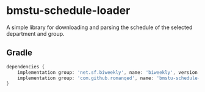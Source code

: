 # bmstu-schedule-loader

A simple library for downloading and parsing the schedule of the selected department and group.

## Gradle

```Groovy
dependencies {
    implementation group: 'net.sf.biweekly', name: 'biweekly', version:  '0.6.6'
    implementation group: 'com.github.romanqed', name: 'bmstu-schedule-loader', version: '1.0.5'
}
```

